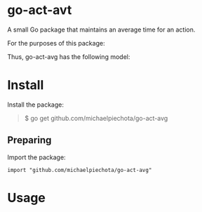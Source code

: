 go-act-avt 
======
A small Go package that maintains an average time for an action.

For the purposes of this package:


Thus, go-act-avg has the following model:


Install
=======

Install the package:

> $ go get github.com/michaelpiechota/go-act-avg
	
Preparing
---------

Import the package:

	import "github.com/michaelpiechota/go-act-avg"
	
Usage
=====




